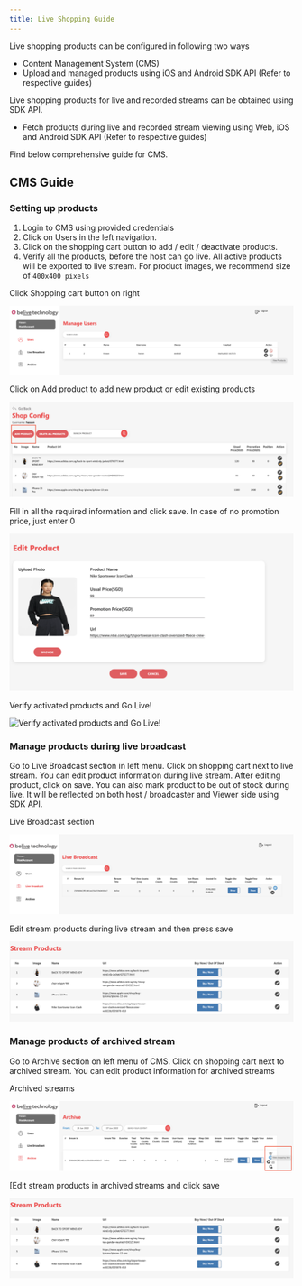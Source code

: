 ```yaml
---
title: Live Shopping Guide
---
```


Live shopping products can be configured in following two ways

* Content Management System (CMS)
* Upload and managed products using iOS and Android SDK API (Refer to respective guides)

Live shopping products for live and recorded streams can be obtained using SDK API.

* Fetch products during live and recorded stream viewing using Web, iOS and Android SDK API (Refer to respective guides)

Find below comprehensive guide for CMS.

## CMS Guide&#x20;

### Setting up products

1. Login to CMS using provided credentials
2. Click on Users in the left navigation.
3. Click on the shopping cart button to add / edit / deactivate products.
4. Verify all the products, before the host can go live. All active products will be exported to live stream. For product images, we recommend size of `400x400 pixels`

Click Shopping cart button on right

![Shopping cart button on right](assets/images/live_shop1.png)

Click on Add product to add new product or edit existing products 

![Click on Add product to add new product or edit existing products](assets/images/live_shop2.png)

Fill in all the required information and click save. In case of no promotion price, just enter 0

![Fill in all the required information and click save. In case of no promotion price, just enter 0](assets/images/live_shop3.png)

Verify activated products and Go Live!

![Verify activated products and Go Live!
](assets/images/live_shop4.png)

### Manage products during live broadcast

Go to Live Broadcast section in left menu. Click on shopping cart next to live stream. You can edit product information during live stream. After editing product, click on save. You can also mark product to be out of stock during live. It will be reflected on both host / broadcaster and Viewer side using SDK API.

Live Broadcast section

![Live Broadcast section](assets/images/live_shop5.png)

Edit stream products during live stream and then press save

![Edit stream products during live stream and then press save](assets/images/live_shop6.png)

### Manage products of archived stream

Go to Archive section on left menu of CMS. Click on shopping cart next to archived stream. You can edit product information for archived streams

Archived streams

![Archived streams](assets/images/live_shop7.png)

[Edit stream products in archived streams and click save

![Edit stream products in archived streams and click save](assets/images/live_shop8.png)